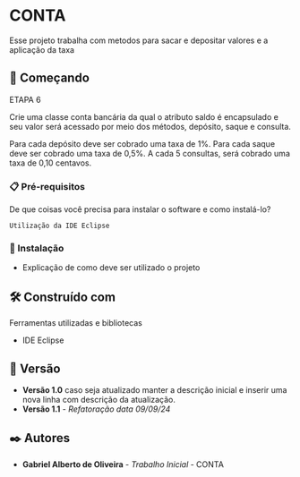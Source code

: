 # CONTA

Esse projeto trabalha com metodos para sacar e depositar valores e a aplicação da taxa

## 🚀 Começando

ETAPA 6

Crie uma classe conta bancária da qual o atributo saldo é encapsulado e seu valor será acessado por meio dos métodos, depósito, saque e consulta.

Para cada depósito deve ser cobrado uma taxa de 1%.
Para cada saque deve ser cobrado uma taxa de 0,5%.
A cada 5 consultas, será cobrado uma taxa de 0,10 centavos.

### 📋 Pré-requisitos

De que coisas você precisa para instalar o software e como instalá-lo?

```
Utilização da IDE Eclipse
```

### 🔧 Instalação

* Explicação de como deve ser utilizado o projeto

## 🛠️ Construído com

Ferramentas utilizadas e bibliotecas

* IDE Eclipse

## 📌 Versão

* **Versão 1.0** caso seja atualizado manter a descrição inicial e inserir uma nova linha com descrição da atualização.
* **Versão 1.1** - *Refatoração* *data 09/09/24*

## ✒️ Autores

* **Gabriel Alberto de Oliveira** - *Trabalho Inicial* - CONTA
